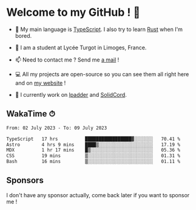 # Welcome to my GitHub ! 🌃

- 🔭 My main language is [TypeScript](https://www.typescriptlang.org/). I also try to learn [Rust](https://www.rust-lang.org/) when I'm bored. 

- 🌱 I am a student at Lycée Turgot in Limoges, France.

- 📫 Need to contact me ? Send me <a href="mailto:mikkel@milescode.dev">a mail</a> !

- 💻 All my projects are open-source so you can see them all right here and on <a href="https://www.vexcited.ml">my website</a> !

- 👀 I currently work on [lpadder](https://github.com/Vexcited/lpadder) and [SolidCord](https://github.com/Vexcited/SolidCord).

## WakaTime ⏱

<!--START_SECTION:waka-->

```txt
From: 02 July 2023 - To: 09 July 2023

TypeScript   17 hrs          █████████████████▓░░░░░░░   70.41 %
Astro        4 hrs 9 mins    ████▒░░░░░░░░░░░░░░░░░░░░   17.19 %
MDX          1 hr 17 mins    █▒░░░░░░░░░░░░░░░░░░░░░░░   05.36 %
CSS          19 mins         ▒░░░░░░░░░░░░░░░░░░░░░░░░   01.31 %
Bash         16 mins         ▒░░░░░░░░░░░░░░░░░░░░░░░░   01.11 %
```

<!--END_SECTION:waka-->

## Sponsors

I don't have any sponsor actually, come back later if you want to sponsor me !
